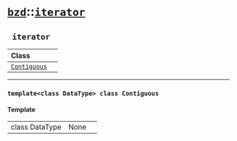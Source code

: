 # [`bzd`](../../index.md)::[`iterator`](../index.md)

## ` iterator`


|Class||
|:---|:---|
|[`Contiguous`](contiguous/index.md)||
------
### `template<class DataType> class Contiguous`

#### Template
||||
|---:|:---|:---|
|class DataType|None||
